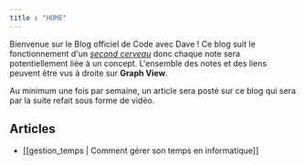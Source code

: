 ```yaml
---
title : "HOME"
---
```



Bienvenue sur le Blog officiel de Code avec Dave ! Ce blog suit le fonctionnement d'un *[second cerveau](https://www.youtube.com/watch?v=fvDj2BuhAHQ)* donc chaque note sera potentiellement liée à un concept. L'ensemble des notes et des liens peuvent être vus à droite sur **Graph View**.

Au minimum une fois par semaine, un article sera posté sur ce blog qui sera par la suite refait sous forme de vidéo. 


## Articles 

- [[gestion_temps | Comment gérer son temps en informatique]]